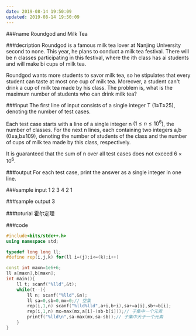 ```yaml
---
date: 2019-08-14 19:50:09
updated: 2019-08-14 19:50:09
---
```


###name
Roundgod and Milk Tea

###decription
Roundgod is a famous milk tea lover at Nanjing University second to none. This year, he plans to conduct a milk tea festival. There will be n classes participating in this festival, where the ith class has ai students and will make bi cups of milk tea.

Roundgod wants more students to savor milk tea, so he stipulates that every student can taste at most one cup of milk tea. Moreover, a student can't drink a cup of milk tea made by his class. The problem is, what is the maximum number of students who can drink milk tea?

<!---more-->

###input
The first line of input consists of a single integer T (1≤T≤25), denoting the number of test cases.

Each test case starts with a line of a single integer n $(1≤n≤10^6)$, the number of classes. For the next n lines, each containing two integers a,b (0≤a,b≤109), denoting the number of students of the class and the number of cups of milk tea made by this class, respectively.

It is guaranteed that the sum of n over all test cases does not exceed $6×10^6$.

###output
For each test case, print the answer as a single integer in one line.
 

###sample input
1
2
3 4
2 1


###sample output
3

###toturial
霍尔定理

###code
```cpp
#include<bits/stdc++.h>
using namespace std;

typedef long long ll;
#define rep(i,j,k) for(ll i=(j);i<=(k);i++)

const int maxn=1e6+6;
ll a[maxn],b[maxn];
int main(){
    ll t; scanf("%lld",&t);
    while(t--){
        ll n; scanf("%lld",&n);
        ll sa=0,sb=0,mx=0;// 空集
        rep(i,1,n) scanf("%lld%lld",a+i,b+i),sa+=a[i],sb+=b[i];
        rep(i,1,n) mx=max(mx,a[i]-(sb-b[i]));// 子集中一个元素
        printf("%lld\n",sa-max(mx,sa-sb));// 子集中大于一个元素
    }
}
```